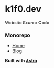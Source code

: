 # k1f0.dev

Website Source Code

### Monorepo

- [Home](https://astro.build)
- [Blog](https://astro.build)

**Built with [Astro](https://astro.build)**
